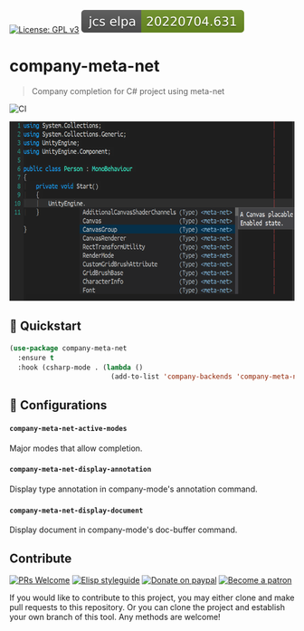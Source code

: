 [![License: GPL v3](https://img.shields.io/badge/License-GPL%20v3-blue.svg)](https://www.gnu.org/licenses/gpl-3.0)
[![JCS-ELPA](https://raw.githubusercontent.com/jcs-emacs/badges/master/elpa/v/company-meta-net.svg)](https://jcs-emacs.github.io/jcs-elpa/#/company-meta-net)

# company-meta-net
> Company completion for C# project using meta-net

![CI](https://github.com/emacs-vs/company-meta-net/workflows/CI/badge.svg)

<p align="center">
  <img src="./etc/demo.png" width="611" height="317" />
</p>

## 💾 Quickstart

```el
(use-package company-meta-net
  :ensure t
  :hook (csharp-mode . (lambda ()
                         (add-to-list 'company-backends 'company-meta-net))))
```

## 🔨 Configurations

#### `company-meta-net-active-modes`

Major modes that allow completion.

#### `company-meta-net-display-annotation`

Display type annotation in company-mode's annotation command.

#### `company-meta-net-display-document`

Display document in company-mode's doc-buffer command.

## Contribute

[![PRs Welcome](https://img.shields.io/badge/PRs-welcome-brightgreen.svg)](http://makeapullrequest.com)
[![Elisp styleguide](https://img.shields.io/badge/elisp-style%20guide-purple)](https://github.com/bbatsov/emacs-lisp-style-guide)
[![Donate on paypal](https://img.shields.io/badge/paypal-donate-1?logo=paypal&color=blue)](https://www.paypal.me/jcs090218)
[![Become a patron](https://img.shields.io/badge/patreon-become%20a%20patron-orange.svg?logo=patreon)](https://www.patreon.com/jcs090218)

If you would like to contribute to this project, you may either
clone and make pull requests to this repository. Or you can
clone the project and establish your own branch of this tool.
Any methods are welcome!
